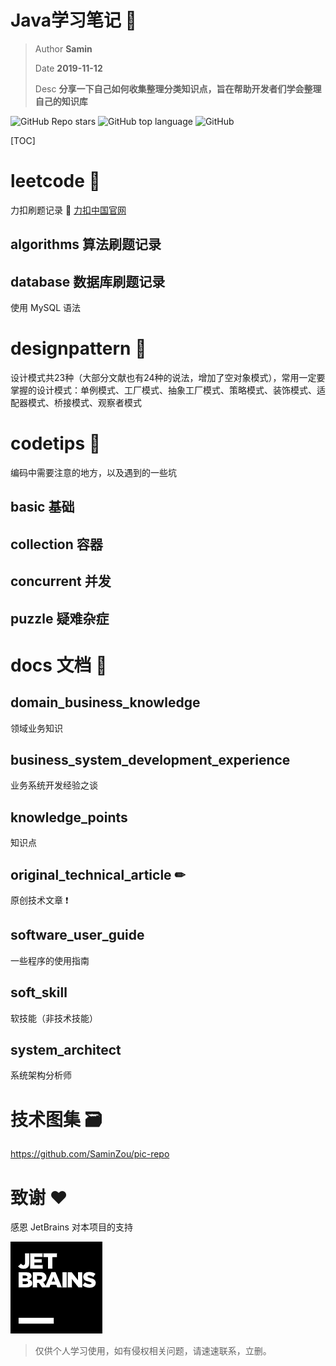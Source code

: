 # Java学习笔记 🚀

> Author **Samin**
>
> Date **2019-11-12**
>
> Desc **分享一下自己如何收集整理分类知识点，旨在帮助开发者们学会整理自己的知识库**

![GitHub Repo stars](https://img.shields.io/github/stars/SaminZou/study-prj?style=social)
![GitHub top language](https://img.shields.io/github/languages/top/SaminZou/study-prj)
![GitHub](https://img.shields.io/github/license/SaminZou/study-prj)

[TOC]

# leetcode 📘

力扣刷题记录 📎 [力扣中国官网](https://leetcode-cn.com/)

## algorithms 算法刷题记录

## database 数据库刷题记录

使用 MySQL 语法

# designpattern 📗

设计模式共23种（大部分文献也有24种的说法，增加了空对象模式），常用一定要掌握的设计模式：单例模式、工厂模式、抽象工厂模式、策略模式、装饰模式、适配器模式、桥接模式、观察者模式

# codetips 📕

编码中需要注意的地方，以及遇到的一些坑

## basic 基础

## collection 容器

## concurrent 并发

## puzzle 疑难杂症

# docs 文档 📙

## domain_business_knowledge

领域业务知识

## business_system_development_experience

业务系统开发经验之谈

## knowledge_points

知识点

## original_technical_article ✏

原创技术文章 ❗

## software_user_guide

一些程序的使用指南

## soft_skill

软技能（非技术技能）

## system_architect

系统架构分析师

# 技术图集 🗃

https://github.com/SaminZou/pic-repo

# 致谢 ❤

感恩 JetBrains 对本项目的支持

[![JetBrains](jetbrains.png)](https://www.jetbrains.com)



> 仅供个人学习使用，如有侵权相关问题，请速速联系，立删。